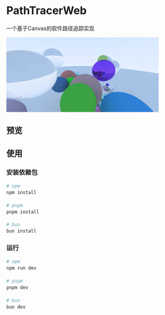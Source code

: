 # PathTracerWeb

一个基于Canvas的软件路径追踪实现

<img src="/public/result.jpg" width="400px" />

## 预览


## 使用
### 安装依赖包
```bash
# npm
npm install 

# pnpm
pnpm install

# bun
bun install
```
### 运行
    
```bash
# npm
npm run dev

# pnpm
pnpm dev

# bun
bun dev
```

